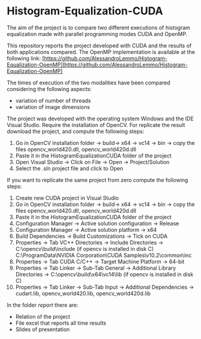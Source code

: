 # Histogram-Equalization-CUDA

The aim of the project is to compare two different executions of histogram equalization made with parallel programming modes CUDA and OpenMP.

This repository reports the project developed with CUDA and the results of both applications compared. The OpenMP implementation is available at the following link:
[https://github.com/AlessandroLemmo/Histogram-Equalization-OpenMP](https://github.com/AlessandroLemmo/Histogram-Equalization-OpenMP)


The times of execution of the two modalities have been compared considering the following aspects:
- variation of number of threads
- variation of image dimensions

The project was developed with the operating system Windows and the IDE Visual Studio. Require the installation of OpenCV. For replicate the result download the project, and compute the following steps:

1. Go in OpenCV installation folder -> build-> x64 -> vc14 -> bin -> copy the files opencv_world420.dll, opencv_world420d.dll
2. Paste it in the HistogramEqualizationCUDA folder of the project
3. Open Visual Studio -> Click on File -> Open -> Project/Solution
4. Select the .sln project file and click to Open

If you want to replicate the same project from zero compute the following steps:

1. Create new CUDA project in Visual Studio
2. Go in OpenCV installation folder -> build-> x64 -> vc14 -> bin -> copy the files opencv_world420.dll, opencv_world420d.dll
3. Paste it in the HistogramEqualizationCUDA folder of the project
4. Configuration Manager -> Active solution configuration -> Release
5. Configuration Manager -> Active solution platform -> x64
6. Build Dependencies -> Build Customizations -> Tick on CUDA
7. Properties -> Tab VC++ Directories -> Include Directories -> 
   C:\opencv\build\include (if opencv is installed in disk C)
   C:\ProgramData\NVIDIA Corporation\CUDA Samples\v10.2\common\inc
8. Properties -> Tab CUDA C/C++ -> Target Machine Platform -> 64-bit
9. Properties -> Tab Linker -> Sub-Tab General -> Additional Library Directories -> C:\opencv\build\x64\vc14\lib (if opencv is installed in disk C)
10. Properties -> Tab Linker -> Sub-Tab Input -> Additional Dependencies -> cudart.lib, opencv_world420.lib, opencv_world420d.lib




In the folder _report_ there are:
- Relation of the project
- File excel that reports all time results
- Slides of presentation

